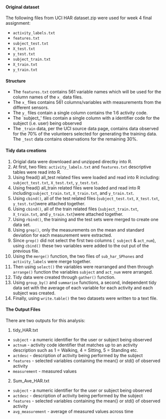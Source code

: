 #### Original dataset ####

 The following files from UCI HAR dataset.zip were used for week 4 final assignment:

- `activity_labels.txt` 
- `features.txt`
- `subject_test.txt` 
- `X_test.txt`
- `y_test.txt`
- `subject_train.txt` 
- `X_train.txt`
- `y_train.txt`

#### Structure ####

- The `features.txt` contains 561 variable names which will be used for the column names of the `x_` data files.
- The `x_` files contains 561 columns/variables with measurements from the different sensors.
- The `y_` files contain a single column contains the 1:6 activity code. 
- The `subject_' files contain a single column with a identifier code for the subject (i.e. user) being observed
- The `_train` data, per the UCI source data page, contains data observed for the 70% of the volunteers selected for generating the training data. The `_test` data contains observations for the remaining 30%. 


#### Tidy data creations ####

1. Origial data were downloaed and unzipped directky into R.
2. At first, two files: `activity_labels.txt` and `features.txt` descriptive tables were read into R.
3. Using fread() all_test related files were loaded and read into R including: `subject_test.txt`, `X_test.txt`, `y_test.txt`.
4. Using fread() all_train related files were loaded and read into R including:`subject_train.txt`, `X_train.txt`, and `y_train.txt`. 
5. Using `cbind()`, all of the test related files (`subject_test.txt`, `X_test.txt`, `y_test.txt`)were attached together. 
6. Using `cbind()`, all of the train related files (`subject_train.txt`, `X_train.txt`, and `y_train.txt`)were attached together.
7. Using `rbind()`, the training and the test sets were merged to create one data set.
8. Using `grep()`,  only the measurements on the mean and standard deviation for each measurement were extracted.
9. Since `grep()` did not select the first two columns (` subject` & `act_num`), using `cbind()` these two variables were added to the out put of the previous file.
10. Using the `merge()` function, the two files of `sub_har_SPhones` and `activity_labels` were merge together.
11. Then using `select()` the variables were rearranged and then through `arrange()` function the variables `subject` and `act_num` were arranged. 
12. Tidy data were created through `gather()` function. 
13. Using `group_by()` and `summarise` functions,  a second, independent tidy data set with the average of each variable for each activity and each subject was created.
14. Finally, using `write.table()` the two datasets were written to a text file. 


#### The Output Files ####
There are two outputs for this analysis:

 1) tidy_HAR.txt
 
- `subject` - a numeric identifier for the user or subject being observed
- `actnum` - activity code identifier that matches up to an activity description such as 1 = Walking, 4 = Sitting, 5 = Standing etc.
- `actdesc` - description of activity being performed by the subject
- `features` - selected variables containing the mean() or std() of observed activity
- `measurement` - measured values


 2) Sum_Ave_HAR.txt

- `subject` - a numeric identifier for the user or subject being observed
- `actdesc` - description of activity being performed by the subject
- `features` - selected variables containing the mean() or std() of observed activity
- `avg_measurement` - average of measured values across time




